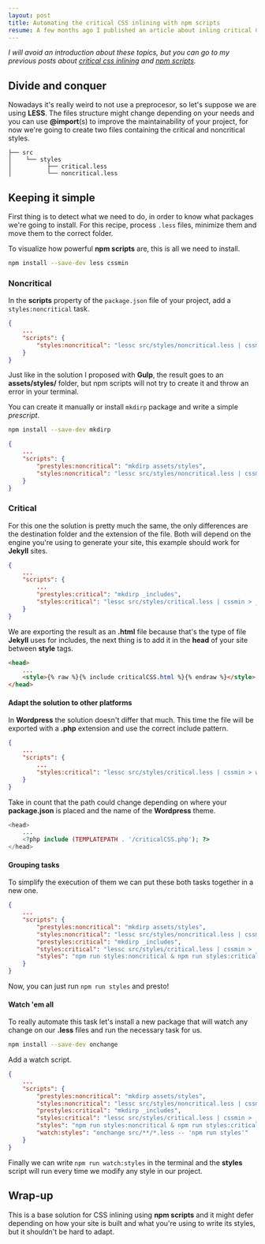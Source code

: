 ```yaml
---
layout: post
title: Automating the critical CSS inlining with npm scripts
resume: A few months ago I published an article about inling critical CSS to improve content-first-pages performance and looking at the stats it became quite popular. Later I wrote another one about the benefits of using npm scripts when possible, so consider this a merge of both.
---
```


*I will avoid an introduction about these topics, but you can go to my previous posts about [critical css inlining](/2015/10/automating-the-critical-css-inlining-with-gulp) and [npm scripts](/2016/01/you-might-not-need-a-task-runner).*


## Divide and conquer

Nowadays it's really weird to not use a preprocesor, so let's suppose we are using **LESS**. The files structure might change depending on your needs and you can use **@import**(s) to improve the maintainability of your project, for now we're going to create two files containing the critical and noncritical styles.

```
├── src
│    └── styles
│          ├── critical.less
│          └── noncritical.less
```


## Keeping it simple

First thing is to detect what we need to do, in order to know what packages we're going to install. For this recipe, process `.less` files, minimize them and move them to the correct folder. 

To visualize how powerful **npm scripts** are, this is all we need to install.

```sh
npm install --save-dev less cssmin
```

### Noncritical

In the **scripts** property of the `package.json` file of your project, add a `styles:noncritical` task.

```json
{
    ...
    "scripts": {
        "styles:noncritical": "lessc src/styles/noncritical.less | cssmin > assets/styles/site.css"
    }
}
```

Just like in the solution I proposed with **Gulp**, the result goes to an **assets/styles/** folder, but npm scripts will not try to create it and throw an error in your terminal.

You can create it manually or install `mkdirp` package and write a simple *prescript*.

```sh
npm install --save-dev mkdirp
```

```json
{
    ...
    "scripts": {
        "prestyles:noncritical": "mkdirp assets/styles",
        "styles:noncritical": "lessc src/styles/noncritical.less | cssmin > assets/styles/site.css"
    }
}
```

### Critical

For this one the solution is pretty much the same, the only differences are the destination folder and the extension of the file. Both will depend on the engine you're using to generate your site, this example should work for **Jekyll** sites.

```json
{
    ...
    "scripts": {
        ...
        "prestyles:critical": "mkdirp _includes",
        "styles:critical": "lessc src/styles/critical.less | cssmin > _includes/criticalCSS.html"
    }
}
```

We are exporting the result as an **.html** file because that's the type of file **Jekyll** uses for includes, the next thing is to add it in the **head** of your site between **style** tags.

```html
<head>
    ...
    <style>{% raw %}{% include criticalCSS.html %}{% endraw %}</style>
</head>
```


#### Adapt the solution to other platforms

In **Wordpress** the solution doesn't differ that much. This time the file will be exported with a **.php** extension and use the correct include pattern.

```json
{
    ...
    "scripts": {
        ...
        "styles:critical": "lessc src/styles/critical.less | cssmin > wp-content/themes/your_theme/criticalCSS.php"
    }
}
```

Take in count that the path could change depending on where your **package.json** is placed and the name of the **Wordpress** theme.

```php
<head>
    ...
    <?php include (TEMPLATEPATH . '/criticalCSS.php'); ?>
</head>
```

#### Grouping tasks

To simplify the execution of them we can put these both tasks together in a new one.

```json
{
    ...
    "scripts": {
        "prestyles:noncritical": "mkdirp assets/styles",
        "styles:noncritical": "lessc src/styles/noncritical.less | cssmin > assets/styles/site.css",
        "prestyles:critical": "mkdirp _includes",
        "styles:critical": "lessc src/styles/critical.less | cssmin > _includes/criticalCSS.html",
        "styles": "npm run styles:noncritical & npm run styles:critical"
    }
}
```

Now, you can just run `npm run styles` and presto!


#### Watch 'em all

To really automate this task let's install a new package that will watch any change on our **.less** files and run the necessary task for us.

```sh
npm install --save-dev onchange
```

Add a watch script.

```json
{
    ...
    "scripts": {
        "prestyles:noncritical": "mkdirp assets/styles",
        "styles:noncritical": "lessc src/styles/noncritical.less | cssmin > assets/styles/site.css",
        "prestyles:critical": "mkdirp _includes",
        "styles:critical": "lessc src/styles/critical.less | cssmin > _includes/criticalCSS.html",
        "styles": "npm run styles:noncritical & npm run styles:critical",
        "watch:styles": "onchange src/**/*.less -- 'npm run styles'"
    }
}
```

Finally we can write `npm run watch:styles` in the terminal and the **styles** script will run every time we modify any style in our project.


## Wrap-up

This is a base solution for CSS inlining using **npm scripts** and it might defer depending on how your site is built and what you're using to write its styles, but it shouldn't be hard to adapt.


